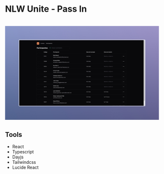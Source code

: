 # NLW Unite - Pass In

<h1 align="center">
  <img alt="Print Screen" src=".github/print.jpeg" />
</h1>

## Tools
- React
- Typescript
- Dayjs
- Tailwindcss
- Lucide React


